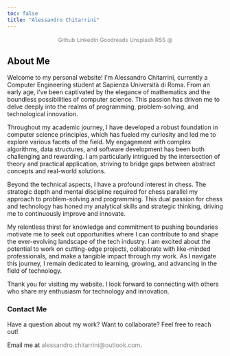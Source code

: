 ```yaml
---
toc: false
title: "Alessandro Chitarrini"
---
```


<div style="text-align: center; margin-top: 1em;">
  <a href="https://github.com/chitvs" style="color: gray; text-decoration: none; font-size: 0.9em;" onmouseover="this.style.textDecoration='underline'" onmouseout="this.style.textDecoration='none'">Github</a>
  <a href="https://www.linkedin.com/in/alessandro-chitarrini/" style="color: gray; text-decoration: none; font-size: 0.9em;" onmouseover="this.style.textDecoration='underline'" onmouseout="this.style.textDecoration='none'">LinkedIn</a>
  <a href="https://www.goodreads.com/user/show/157166525-alessandro" style="color: gray; text-decoration: none; font-size: 0.9em;" onmouseover="this.style.textDecoration='underline'" onmouseout="this.style.textDecoration='none'">Goodreads</a>
  <a href="https://unsplash.com/@chitvs" style="color: gray; text-decoration: none; font-size: 0.9em;" onmouseover="this.style.textDecoration='underline'" onmouseout="this.style.textDecoration='none'">Unsplash</a>
  <a href="index.xml" style="color: gray; text-decoration: none; font-size: 0.9em;" onmouseover="this.style.textDecoration='underline'" onmouseout="this.style.textDecoration='none'">RSS</a>
  <a href="mailto:alessandro.chitarrini@outlook.com" style="color: gray; text-decoration: none; font-size: 0.9em;" onmouseover="this.style.textDecoration='underline'" onmouseout="this.style.textDecoration='none'">@</a>
</div> 


## About Me

Welcome to my personal website! I’m Alessandro Chitarrini, currently a Computer Engineering student at Sapienza Università di Roma. From an early age, I’ve been captivated by the elegance of mathematics and the boundless possibilities of computer science. This passion has driven me to delve deeply into the realms of programming, problem-solving, and technological innovation.

Throughout my academic journey, I have developed a robust foundation in computer science principles, which has fueled my curiosity and led me to explore various facets of the field. My engagement with complex algorithms, data structures, and software development has been both challenging and rewarding. I am particularly intrigued by the intersection of theory and practical application, striving to bridge gaps between abstract concepts and real-world solutions.

Beyond the technical aspects, I have a profound interest in chess. The strategic depth and mental discipline required for chess parallel my approach to problem-solving and programming. This dual passion for chess and technology has honed my analytical skills and strategic thinking, driving me to continuously improve and innovate.

My relentless thirst for knowledge and commitment to pushing boundaries motivate me to seek out opportunities where I can contribute to and shape the ever-evolving landscape of the tech industry. I am excited about the potential to work on cutting-edge projects, collaborate with like-minded professionals, and make a tangible impact through my work. As I navigate this journey, I remain dedicated to learning, growing, and advancing in the field of technology.

Thank you for visiting my website. I look forward to connecting with others who share my enthusiasm for technology and innovation.

### Contact Me

Have a question about my work? Want to collaborate? Feel free to reach out! 

<p>
  Email me at <a href="mailto:alessandro.chitarrini@outlook.com" style="color: gray; text-decoration: none;" onmouseover="this.style.textDecoration='underline'" onmouseout="this.style.textDecoration='none'">alessandro.chitarrini@outlook.com</a>.
</p>